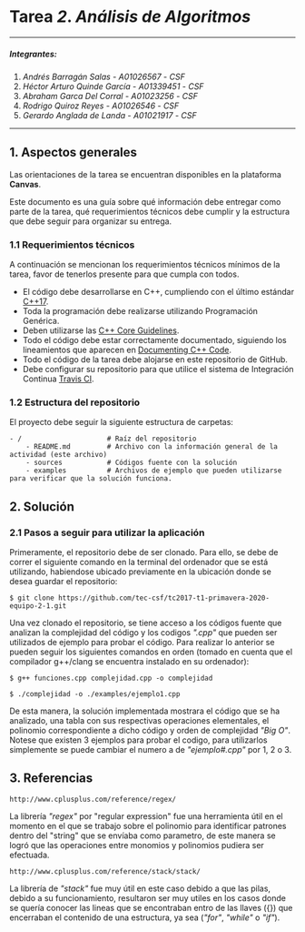 # Tarea *2*. *Análisis de Algoritmos*

---

##### Integrantes:
1. *Andrés Barragán Salas* - *A01026567* - *CSF*
2. *Héctor Arturo Quinde García* - *A01339451* - *CSF*
3. *Abraham Garca Del Corral* - *A01023256* - *CSF*
4. *Rodrigo Quiroz Reyes* - *A01026546* - *CSF*
5. *Gerardo Anglada de Landa* - *A01021917* - *CSF*

---
## 1. Aspectos generales

Las orientaciones de la tarea se encuentran disponibles en la plataforma **Canvas**.

Este documento es una guía sobre qué información debe entregar como parte de la tarea, qué requerimientos técnicos debe cumplir y la estructura que debe seguir para organizar su entrega.


### 1.1 Requerimientos técnicos

A continuación se mencionan los requerimientos técnicos mínimos de la tarea, favor de tenerlos presente para que cumpla con todos.

* El código debe desarrollarse en C++, cumpliendo con el último estándar [C++17](https://isocpp.org/std/the-standard).
* Toda la programación debe realizarse utilizando Programación Genérica.
* Deben utilizarse las [C++ Core Guidelines](https://github.com/isocpp/CppCoreGuidelines/blob/master/CppCoreGuidelines.md).
* Todo el código debe estar correctamente documentado, siguiendo los lineamientos que aparecen en [Documenting C++ Code](https://developer.lsst.io/cpp/api-docs.html).
* Todo el código de la tarea debe alojarse en este repositorio de GitHub.
* Debe configurar su repositorio para que utilice el sistema de Integración Continua [Travis CI](https://travis-ci.org/).

### 1.2 Estructura del repositorio

El proyecto debe seguir la siguiente estructura de carpetas:
```
- / 			        # Raíz del repositorio
    - README.md			# Archivo con la información general de la actividad (este archivo)
    - sources  			# Códigos fuente con la solución
    - examples			# Archivos de ejemplo que pueden utilizarse para verificar que la solución funciona.
```

## 2. Solución


### 2.1 Pasos a seguir para utilizar la aplicación

Primeramente, el repositorio debe de ser clonado. Para ello, se debe de correr el siguiente comando en la terminal del ordenador que se está utilizando, habiendose ubicado previamente en la ubicación donde se desea guardar el repositorio:

    $ git clone https://github.com/tec-csf/tc2017-t1-primavera-2020-equipo-2-1.git

Una vez clonado el repositorio, se tiene acceso a los códigos fuente que analizan la complejidad del código y los codigos *".cpp"* que pueden ser utilizados de ejemplo para probar el código. Para realizar lo anterior se pueden seguir los siguientes comandos en orden (tomado en cuenta que el compilador g++/clang se encuentra instalado en su ordenador):

    $ g++ funciones.cpp complejidad.cpp -o complejidad

    $ ./complejidad -o ./examples/ejemplo1.cpp

De esta manera, la solución implementada mostrara el código que se ha analizado, una tabla con sus respectivas operaciones elementales, el polinomio correspondiente a dicho código y orden de complejidad *"Big O"*. Notese que existen 3 ejemplos para probar el codigo, para utilizarlos simplemente se puede cambiar el numero a de *"ejemplo#.cpp"* por 1, 2 o 3.

## 3. Referencias

    http://www.cplusplus.com/reference/regex/

La librería *"regex"* por "regular expression" fue una herramienta útil en el momento en el que se trabajo sobre el polinomio para identificar patrones dentro del "string" que se envíaba como parametro, de este manera se logró que las operaciones entre monomios y polinomios pudiera ser efectuada.

    http://www.cplusplus.com/reference/stack/stack/

La librería de *"stack"* fue muy útil en este caso debido a que las pilas, debido a su funcionamiento, resultaron ser muy utiles en los casos donde se quería conocer las lineas que se encontraban entro de las llaves ({}) que encerraban el contenido de una estructura, ya sea (*"for"*, *"while"* o *"if"*).
